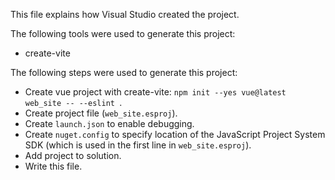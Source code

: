 This file explains how Visual Studio created the project.

The following tools were used to generate this project:
- create-vite

The following steps were used to generate this project:
- Create vue project with create-vite: `npm init --yes vue@latest web_site -- --eslint `.
- Create project file (`web_site.esproj`).
- Create `launch.json` to enable debugging.
- Create `nuget.config` to specify location of the JavaScript Project System SDK (which is used in the first line in `web_site.esproj`).
- Add project to solution.
- Write this file.
